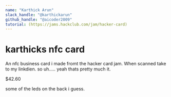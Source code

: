 ```yaml
---
name: "Karthick Arun"
slack_handle: "@karthickarun"
github_handle: "@aicoder2009"
tutorial: (https://jams.hackclub.com/jam/hacker-card)
---
```


# karthicks nfc card

<!-- Describe your board in 2-3 sentences. What are you making? What will it do? -->
An nfc business card i made fromt the hacker card jam. When scanned take to my linkdien. so uh..... yeah thats pretty much it.
<!-- How much is it going to cost? -->
$42.60
<!-- Tell us a little bit about your design process. What were some challenges? What helped? ***Totally optional*** -->
some of the leds on the back i guess.
